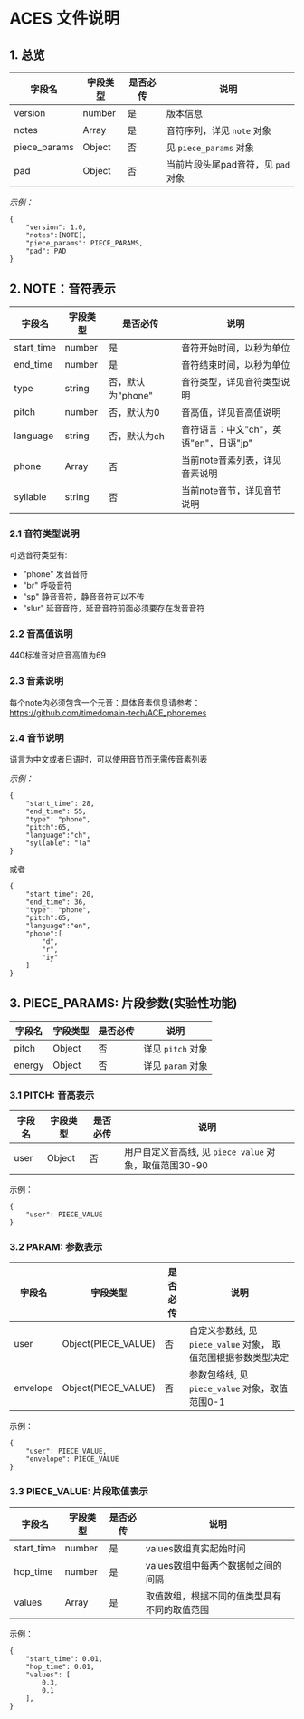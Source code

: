 # ACES 文件说明

## 1. 总览

| 字段名 | 字段类型 | 是否必传 | 说明 |
| --- | --- | --- | --- |
| version | number | 是 | 版本信息 |
| notes | Array | 是 | 音符序列，详见 `note` 对象 |
| piece_params | Object | 否 | 见 `piece_params` 对象 |
| pad | Object | 否 | 当前片段头尾pad音符，见 `pad` 对象 |

*示例：*

```
{
    "version": 1.0, 
    "notes":[NOTE],
    "piece_params": PIECE_PARAMS,
    "pad": PAD
}
```

## 2. NOTE：音符表示

| 字段名 | 字段类型 | 是否必传 | 说明 |
| --- | --- | --- | --- |
| start_time | number | 是 | 音符开始时间，以秒为单位 |
| end_time | number | 是 | 音符结束时间，以秒为单位  |
| type | string | 否，默认为"phone" | 音符类型，详见音符类型说明 |
| pitch | number | 否，默认为0 | 音高值，详见音高值说明 |
| language | string | 否，默认为ch | 音符语言：中文"ch"，英语"en"，日语"jp" |
| phone | Array | 否 | 当前note音素列表，详见音素说明 |
| syllable | string | 否 | 当前note音节，详见音节说明 |

### 2.1 音符类型说明
可选音符类型有: 
 + "phone"  发音音符
 + "br" 呼吸音符
 + "sp" 静音音符，静音音符可以不传
 + "slur" 延音音符，延音音符前面必须要存在发音音符
### 2.2 音高值说明
440标准音对应音高值为69
### 2.3 音素说明
每个note内必须包含一个元音：具体音素信息请参考：https://github.com/timedomain-tech/ACE_phonemes
### 2.4 音节说明
语言为中文或者日语时，可以使用音节而无需传音素列表

*示例：*

```
{
    "start_time": 28,
    "end_time": 55,
    "type": "phone",
    "pitch":65,
    "language":"ch",
    "syllable": "la"
}
```
或者
```
{
    "start_time": 20,
    "end_time": 36,
    "type": "phone",
    "pitch":65,
    "language":"en",
    "phone":[
        "d",
        "r",
        "iy"
    ]
}
```

## 3. PIECE_PARAMS: 片段参数(实验性功能)

| 字段名 | 字段类型 | 是否必传 | 说明 |
| --- | --- | --- | --- |
| pitch | Object | 否 | 详见 `pitch` 对象 |
| energy | Object | 否 | 详见 `param` 对象 |

### 3.1 PITCH: 音高表示

| 字段名 | 字段类型 | 是否必传 | 说明 |
| --- | --- | --- | --- |
| user | Object | 否 | 用户自定义音高线, 见 `piece_value` 对象，取值范围30-90 |


示例：

```
{
    "user": PIECE_VALUE
}
```

### 3.2 PARAM: 参数表示

| 字段名 | 字段类型 | 是否必传 | 说明 |
| --- | --- | --- | --- |
| user | Object(PIECE_VALUE) | 否 | 自定义参数线, 见 `piece_value` 对象， 取值范围根据参数类型决定 |
| envelope | Object(PIECE_VALUE) | 否 | 参数包络线, 见 `piece_value` 对象，取值范围0-1 |

示例：

```
{
    "user": PIECE_VALUE,
    "envelope": PIECE_VALUE
}
```

### 3.3 PIECE_VALUE: 片段取值表示

| 字段名 | 字段类型 | 是否必传 | 说明 |
| --- | --- | --- | --- |
| start_time | number | 是 | values数组真实起始时间 |
| hop_time | number | 是 | values数组中每两个数据帧之间的间隔 |
| values | Array | 是 | 取值数组，根据不同的值类型具有不同的取值范围 |

示例：

```
{
    "start_time": 0.01,
    "hop_time": 0.01,
    "values": [
        0.3,
        0.1
    ],
}
```